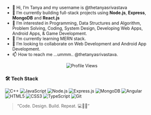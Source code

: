 
- 👋 Hi, I’m Tanya and my username is @thetanyasrivastava
- 🔭 I’m currently building full-stack projects using **Node.js**, **Express**, **MongoDB** and **React.js**
- 👀 I’m interested in Programming, Data Structures and Algorithm, Problem Solving, Coding, System Design, Developing Web Apps, Android Apps, & Game Development.
- 🌱 I’m currently learning MERN stack.
- 💞️ I’m looking to collaborate on Web Development and Android App Development.
- 📫 How to reach me ...ummm.. @thetanyasrivastava.

 <p align="center">
  <img src="https://komarev.com/ghpvc/?username=thetanyasrivastava&label=PROFILE+VIEWS" alt="Profile Views" />
</p>


### 🛠️ Tech Stack

![C++](https://img.shields.io/badge/-C++-00599C?style=flat-square&logo=c)
![JavaScript](https://img.shields.io/badge/-JavaScript-black?style=flat-square&logo=javascript)
![Node.js](https://img.shields.io/badge/-Node.js-339933?style=flat-square&logo=node.js)
![Express.js](https://img.shields.io/badge/-Express.js-black?style=flat-square&logo=express)
![MongoDB](https://img.shields.io/badge/-MongoDB-4DB33D?style=flat-square&logo=mongodb)
![Angular](https://img.shields.io/badge/-Angular-DD0031?style=flat-square&logo=angular)
![HTML5](https://img.shields.io/badge/-HTML5-E34F26?style=flat-square&logo=html5)
![CSS3](https://img.shields.io/badge/-CSS3-1572B6?style=flat-square&logo=css3)
![TypeScript](https://img.shields.io/badge/-TypeScript-3178C6?style=flat-square&logo=typescript)
![Git](https://img.shields.io/badge/-Git-F05032?style=flat-square&logo=git)


> “Code. Design. Build. Repeat. 💻💃✨”
> 
<!---
 ### 📊 GitHub Stats
 
![Tanya's GitHub stats](https://github-readme-stats.vercel.app/api?username=thetanyasrivastava&show_icons=true&theme=radical)
--->


<!---
thetanyasrivastava/thetanyasrivastava is a ✨ special ✨ repository because its `README.md` (this file) appears on your GitHub profile.
You can click the Preview link to take a look at your changes.
--->
